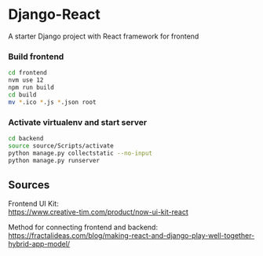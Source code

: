 # Django-React
A starter Django project with React framework for frontend

### Build frontend
```bash
cd frontend
nvm use 12
npm run build
cd build
mv *.ico *.js *.json root
````

### Activate virtualenv and start server

```bash
cd backend
source source/Scripts/activate
python manage.py collectstatic --no-input
python manage.py runserver

```

## Sources

Frontend UI Kit:  
https://www.creative-tim.com/product/now-ui-kit-react  

Method for connecting frontend and backend:  
https://fractalideas.com/blog/making-react-and-django-play-well-together-hybrid-app-model/
